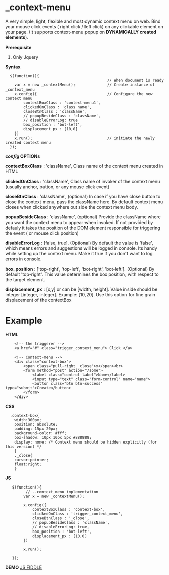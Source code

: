 # _context-menu
A very simple, light, flexible and most dynamic context menu on web. Bind your mouse click events ( right click / left click) on any clickable element on your page. (It supports context-menu popup on **DYNAMICALLY created elements**).

**Prerequisite**

1.  Only Jquery

**Syntax**

      $(function(){
                                                 // When document is ready
	    var x = new _contextMenu();              // Create instance of _context_menu
	    x.config({                               // Configure the new context menu
			contextBoxClass : 'context-menu1',
			clickedOnClass : 'class name',
			closeBtnClass : 'className',           
			// popupBesideClass : 'className',
			// disableErrorLog: true 			 
			box_position : 'bot-left',
	        displacement_px : [10,0]
	    })
	    x.run();                                 // initiate the newly created context menu
      });


***config* OPTIONs**

 
**contextBoxClass** : 'className',   Class name of the context menu created in HTML

**clickedOnClass** : 'className',    Class name of invoker of the context menu (usually anchor, button, or any mouse click event)

**closeBtnClass** : 'className',     (optional) In case if you have close button to close the context menu, pass the className here. By default context menu closes when clicked anywhere out side the context menu body. 

**popupBesideClass** : 'className',  (optional) Provide the className where you want the context menu to appear when invoked. If not provided by defauly it takes the position of the DOM element responsible for triggering the event ( or mouse click position)

**disableErrorLog** : [false, true].  (Optional) By default the value is 'false', which means errors and suggestions will be logged in console. Its handy while setting up the context menu. Make it true if you don't want to log errors in console.

**box_position** :  ['top-right', 'top-left', 'bot-right', 'bot-left']. (Optional) By default 'top-right'. This value determines the box position, with respect to the target element.

**displacement_px** : [x,y] or can be [width, height]. Value inside should be integer [integer, integer]. Example: [10,20]. Use this option for fine grain displacement of the contextBox

# Example

**HTML**
		
		<!-- the triggerer -->
		<a href="#" class="trigger_context_menu"> Click </a>

		<!-- Context-menu -->
		<div class="context-box">
		    <span class="pull-right _close">x</span><br>
		    <form method="post" action="/some">
			    <label class="control-label">Name</label>
			    <input type="text" class="form-control" name="name">
			    <button class="btn btn-success" type="submit">Create</button>
		    </form>
		</div>

**CSS**
		
	  .context-box{
		width:300px;
		position: absolute;
		padding: 15px 20px;
		background-color: #fff;
		box-shadow: 10px 10px 5px #888888;
		display: none; /* Context menu should be hidden explicitly (for this version) */
	    }
	    ._close{
		cursor:pointer;
		float:right;
	    }
		    
**JS**

	   $(function(){
			 // --context_menu implementation
			var x = new _contextMenu();
			
			x.config({                               
				contextBoxClass : 'context-box',
				clickedOnClass : 'trigger_context_menu',
				closeBtnClass : '_close',
				// popupBesideClass : 'className',
				// disableErrorLog: true,
				box_position : 'bot-left',
		        displacement_px : [10,0]
			})
			
			x.run();

	   });		

**DEMO** [JS FIDDLE](https://jsfiddle.net/u10xh3f9/9/)
